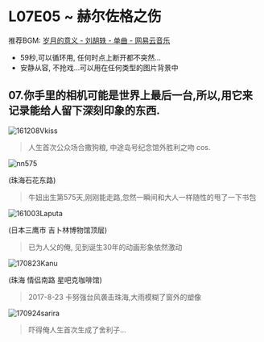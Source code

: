 # L07E05 ~ 赫尔佐格之伤

推荐BGM: [岁月的意义 - 刘胡轶 - 单曲 - 网易云音乐](http://music.163.com/#/song/447079412?userid=46575348)

- 59秒,可以循环用, 任何时点上断开都不突然...
- 安静从容, 不抢戏...可以用在任何类型的图片背景中

## 07.你手里的相机可能是世界上最后一台,所以,用它来记录能给人留下深刻印象的东西. 

![161208Vkiss](http://zoomquiet.qiniucdn.com/res/gc4lw/L07E05top5/161208Vkiss-IMG_0926.JPG?imageView2/2/w/360)

> 人生首次公众场合撒狗粮, 中途岛号纪念馆外胜利之吻 cos.

![nn575](http://zoomquiet.qiniucdn.com/res/gc4lw/L07E05top5/nn575-101212night.jpg?imageView2/2/w/360)

(珠海石花东路)
> 牛妞出生第575天,刚刚能走路,忽然一瞬间和大人一样随性的甩了一下书包

![161003Laputa](http://zoomquiet.qiniucdn.com/res/gc4lw/L07E05top5/161003Laputa-IMG_1314.JPG?imageView2/2/w/360)

(日本三鹰市 吉卜林博物馆顶层)
> 已为人父的俺, 见到诞生30年的动画形象依然激动 

![170823Kanu](http://zoomquiet.qiniucdn.com/res/gc4lw/L07E05top5/170823Kanu-IMG_4832.JPG?imageView2/2/w/360)

(珠海 情侣南路 星吧克咖啡馆)

> 2017-8-23 卡努强台风袭击珠海,大雨模糊了窗外的塑像


![170924sarira](http://zoomquiet.qiniucdn.com/res/gc4lw/L07E05top5/170924sarira-IMG_5531.jpg?imageView2/2/w/360)

> 吓得俺人生首次生成了舍利子...



